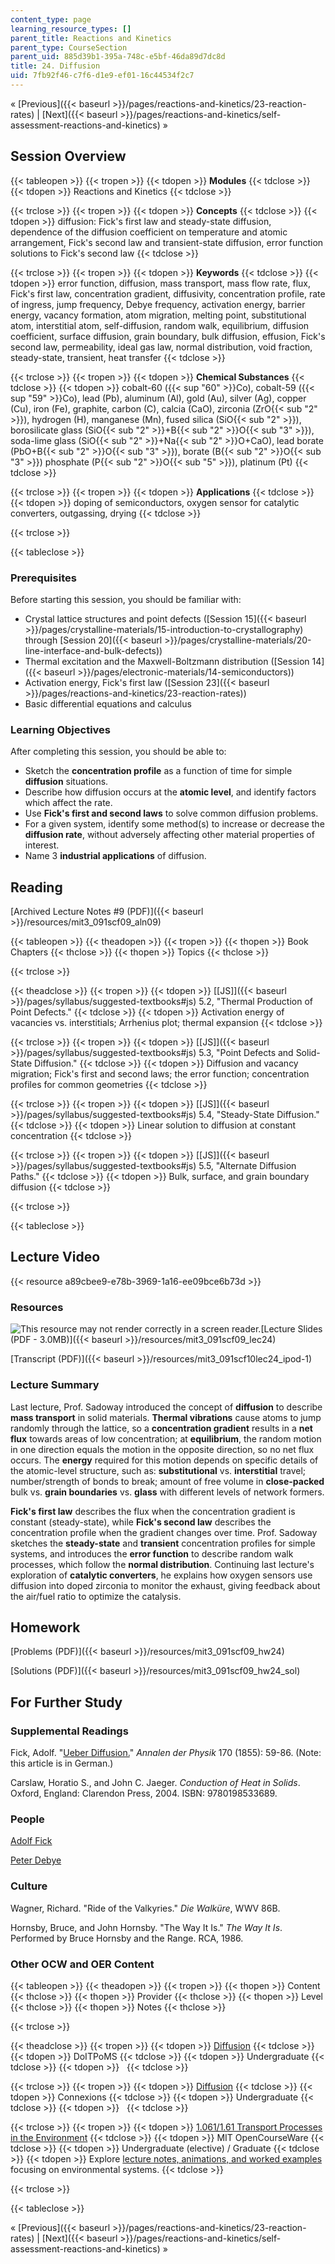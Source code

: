 ```yaml
---
content_type: page
learning_resource_types: []
parent_title: Reactions and Kinetics
parent_type: CourseSection
parent_uid: 885d39b1-395a-748c-e5bf-46da89d7dc8d
title: 24. Diffusion
uid: 7fb92f46-c7f6-d1e9-ef01-16c44534f2c7
---
```


« [Previous]({{< baseurl >}}/pages/reactions-and-kinetics/23-reaction-rates) | [Next]({{< baseurl >}}/pages/reactions-and-kinetics/self-assessment-reactions-and-kinetics) »

Session Overview
----------------

{{< tableopen >}}
{{< tropen >}}
{{< tdopen >}}
**Modules**
{{< tdclose >}}
{{< tdopen >}}
Reactions and Kinetics
{{< tdclose >}}

{{< trclose >}}
{{< tropen >}}
{{< tdopen >}}
**Concepts**
{{< tdclose >}}
{{< tdopen >}}
diffusion: Fick's first law and steady-state diffusion, dependence of the diffusion coefficient on temperature and atomic arrangement, Fick's second law and transient-state diffusion, error function solutions to Fick's second law
{{< tdclose >}}

{{< trclose >}}
{{< tropen >}}
{{< tdopen >}}
**Keywords**
{{< tdclose >}}
{{< tdopen >}}
error function, diffusion, mass transport, mass flow rate, flux, Fick's first law, concentration gradient, diffusivity, concentration profile, rate of ingress, jump frequency, Debye frequency, activation energy, barrier energy, vacancy formation, atom migration, melting point, substitutional atom, interstitial atom, self-diffusion, random walk, equilibrium, diffusion coefficient, surface diffusion, grain boundary, bulk diffusion, effusion, Fick's second law, permeability, ideal gas law, normal distribution, void fraction, steady-state, transient, heat transfer
{{< tdclose >}}

{{< trclose >}}
{{< tropen >}}
{{< tdopen >}}
**Chemical Substances**
{{< tdclose >}}
{{< tdopen >}}
cobalt-60 ({{< sup "60" >}}Co), cobalt-59 ({{< sup "59" >}}Co), lead (Pb), aluminum (Al), gold (Au), silver (Ag), copper (Cu), iron (Fe), graphite, carbon (C), calcia (CaO), zirconia (ZrO{{< sub "2" >}}), hydrogen (H), manganese (Mn), fused silica (SiO{{< sub "2" >}}), borosilicate glass (SiO{{< sub "2" >}}+B{{< sub "2" >}}O{{< sub "3" >}}), soda-lime glass (SiO{{< sub "2" >}}+Na{{< sub "2" >}}O+CaO), lead borate (PbO+B{{< sub "2" >}}O{{< sub "3" >}}), borate (B{{< sub "2" >}}O{{< sub "3" >}}) phosphate (P{{< sub "2" >}}O{{< sub "5" >}}), platinum (Pt)
{{< tdclose >}}

{{< trclose >}}
{{< tropen >}}
{{< tdopen >}}
**Applications**
{{< tdclose >}}
{{< tdopen >}}
doping of semiconductors, oxygen sensor for catalytic converters, outgassing, drying
{{< tdclose >}}

{{< trclose >}}

{{< tableclose >}}

### Prerequisites

Before starting this session, you should be familiar with:

*   Crystal lattice structures and point defects ([Session 15]({{< baseurl >}}/pages/crystalline-materials/15-introduction-to-crystallography) through [Session 20]({{< baseurl >}}/pages/crystalline-materials/20-line-interface-and-bulk-defects))
*   Thermal excitation and the Maxwell-Boltzmann distribution ([Session 14]({{< baseurl >}}/pages/electronic-materials/14-semiconductors))
*   Activation energy, Fick's first law ([Session 23]({{< baseurl >}}/pages/reactions-and-kinetics/23-reaction-rates))
*   Basic differential equations and calculus

### Learning Objectives

After completing this session, you should be able to:

*   Sketch the **concentration profile** as a function of time for simple **diffusion** situations.
*   Describe how diffusion occurs at the **atomic level**, and identify factors which affect the rate.
*   Use **Fick's first and second laws** to solve common diffusion problems.
*   For a given system, identify some method(s) to increase or decrease the **diffusion rate**, without adversely affecting other material properties of interest.
*   Name 3 **industrial applications** of diffusion.

Reading
-------

[Archived Lecture Notes #9 (PDF)]({{< baseurl >}}/resources/mit3_091scf09_aln09)

{{< tableopen >}}
{{< theadopen >}}
{{< tropen >}}
{{< thopen >}}
Book Chapters
{{< thclose >}}
{{< thopen >}}
Topics
{{< thclose >}}

{{< trclose >}}

{{< theadclose >}}
{{< tropen >}}
{{< tdopen >}}
[\[JS\]]({{< baseurl >}}/pages/syllabus/suggested-textbooks#js) 5.2, "Thermal Production of Point Defects."
{{< tdclose >}}
{{< tdopen >}}
Activation energy of vacancies vs. interstitials; Arrhenius plot; thermal expansion
{{< tdclose >}}

{{< trclose >}}
{{< tropen >}}
{{< tdopen >}}
[\[JS\]]({{< baseurl >}}/pages/syllabus/suggested-textbooks#js) 5.3, "Point Defects and Solid-State Diffusion."
{{< tdclose >}}
{{< tdopen >}}
Diffusion and vacancy migration; Fick's first and second laws; the error function; concentration profiles for common geometries
{{< tdclose >}}

{{< trclose >}}
{{< tropen >}}
{{< tdopen >}}
[\[JS\]]({{< baseurl >}}/pages/syllabus/suggested-textbooks#js) 5.4, "Steady-State Diffusion."
{{< tdclose >}}
{{< tdopen >}}
Linear solution to diffusion at constant concentration
{{< tdclose >}}

{{< trclose >}}
{{< tropen >}}
{{< tdopen >}}
[\[JS\]]({{< baseurl >}}/pages/syllabus/suggested-textbooks#js) 5.5, "Alternate Diffusion Paths."
{{< tdclose >}}
{{< tdopen >}}
Bulk, surface, and grain boundary diffusion
{{< tdclose >}}

{{< trclose >}}

{{< tableclose >}}

Lecture Video
-------------

{{< resource a89cbee9-e78b-3969-1a16-ee09bce6b73d >}}

### Resources

![This resource may not render correctly in a screen reader.](/images/inacessible.gif)[Lecture Slides (PDF - 3.0MB)]({{< baseurl >}}/resources/mit3_091scf09_lec24)

[Transcript (PDF)]({{< baseurl >}}/resources/mit3_091scf10lec24_ipod-1)

### Lecture Summary

Last lecture, Prof. Sadoway introduced the concept of **diffusion** to describe **mass transport** in solid materials. **Thermal vibrations** cause atoms to jump randomly through the lattice, so a **concentration gradient** results in a **net flux** towards areas of low concentration; at **equilibrium**, the random motion in one direction equals the motion in the opposite direction, so no net flux occurs. The **energy** required for this motion depends on specific details of the atomic-level structure, such as: **substitutional** vs. **interstitial** travel; number/strength of bonds to break; amount of free volume in **close-packed** bulk vs. **grain boundaries** vs. **glass** with different levels of network formers.

**Fick's first law** describes the flux when the concentration gradient is constant (steady-state), while **Fick's second law** describes the concentration profile when the gradient changes over time. Prof. Sadoway sketches the **steady-state** and **transient** concentration profiles for simple systems, and introduces the **error function** to describe random walk processes, which follow the **normal distribution**. Continuing last lecture's exploration of **catalytic converters**, he explains how oxygen sensors use diffusion into doped zirconia to monitor the exhaust, giving feedback about the air/fuel ratio to optimize the catalysis.

Homework
--------

[Problems (PDF)]({{< baseurl >}}/resources/mit3_091scf09_hw24)

[Solutions (PDF)]({{< baseurl >}}/resources/mit3_091scf09_hw24_sol)

For Further Study
-----------------

### Supplemental Readings

Fick, Adolf. "[Ueber Diffusion.](http://dx.doi.org/10.1002/andp.18551700105)" _Annalen der Physik_ 170 (1855): 59-86. (Note: this article is in German.)

Carslaw, Horatio S., and John C. Jaeger. _Conduction of Heat in Solids_. Oxford, England: Clarendon Press, 2004. ISBN: 9780198533689.

### People

[Adolf Fick](http://en.wikipedia.org/wiki/Adolf_Eugen_Fick)

[Peter Debye](http://en.wikipedia.org/wiki/Peter_Debye)

### Culture

Wagner, Richard. "Ride of the Valkyries." _Die Walküre_, WWV 86B.

Hornsby, Bruce, and John Hornsby. "The Way It Is." _The Way It Is_. Performed by Bruce Hornsby and the Range. RCA, 1986.

### Other OCW and OER Content

{{< tableopen >}}
{{< theadopen >}}
{{< tropen >}}
{{< thopen >}}
Content
{{< thclose >}}
{{< thopen >}}
Provider
{{< thclose >}}
{{< thopen >}}
Level
{{< thclose >}}
{{< thopen >}}
Notes
{{< thclose >}}

{{< trclose >}}

{{< theadclose >}}
{{< tropen >}}
{{< tdopen >}}
[Diffusion](http://www.doitpoms.ac.uk/tlplib/diffusion/index.php)
{{< tdclose >}}
{{< tdopen >}}
DoITPoMS
{{< tdclose >}}
{{< tdopen >}}
Undergraduate
{{< tdclose >}}
{{< tdopen >}}
 
{{< tdclose >}}

{{< trclose >}}
{{< tropen >}}
{{< tdopen >}}
[Diffusion](http://cnx.org/content/m1010/latest/)
{{< tdclose >}}
{{< tdopen >}}
Connexions
{{< tdclose >}}
{{< tdopen >}}
Undergraduate
{{< tdclose >}}
{{< tdopen >}}
 
{{< tdclose >}}

{{< trclose >}}
{{< tropen >}}
{{< tdopen >}}
[1.061/1.61 Transport Processes in the Environment](/courses/1-061-transport-processes-in-the-environment-fall-2008)
{{< tdclose >}}
{{< tdopen >}}
MIT OpenCourseWare
{{< tdclose >}}
{{< tdopen >}}
Undergraduate (elective) / Graduate
{{< tdclose >}}
{{< tdopen >}}
Explore [lecture notes, animations, and worked examples](/courses/1-061-transport-processes-in-the-environment-fall-2008/pages/lecture-notes) focusing on environmental systems.
{{< tdclose >}}

{{< trclose >}}

{{< tableclose >}}

« [Previous]({{< baseurl >}}/pages/reactions-and-kinetics/23-reaction-rates) | [Next]({{< baseurl >}}/pages/reactions-and-kinetics/self-assessment-reactions-and-kinetics) »